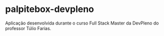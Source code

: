 # palpitebox-devpleno
Aplicação desenvolvida durante o curso Full Stack Master da DevPleno do professor Túlio Farias.
